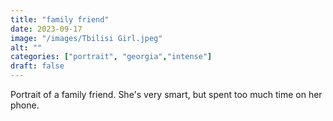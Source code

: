 ```yaml
---
title: "family friend"
date: 2023-09-17
image: "/images/Tbilisi Girl.jpeg"
alt: ""
categories: ["portrait", "georgia","intense"]
draft: false
---
```


Portrait of a family friend. She's very smart, but spent too much time on her phone.